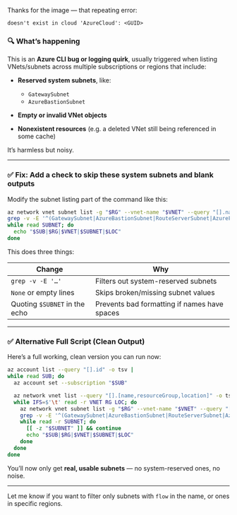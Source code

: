 Thanks for the image — that repeating error:

```
doesn't exist in cloud 'AzureCloud': <GUID>
```

### 🔍 What’s happening

This is an **Azure CLI bug or logging quirk**, usually triggered when listing VNets/subnets across multiple subscriptions or regions that include:

* **Reserved system subnets**, like:

  * `GatewaySubnet`
  * `AzureBastionSubnet`
* **Empty or invalid VNet objects**
* **Nonexistent resources** (e.g. a deleted VNet still being referenced in some cache)

It’s harmless but noisy.

---

### ✅ Fix: Add a check to skip these system subnets and blank outputs

Modify the subnet listing part of the command like this:

```bash
az network vnet subnet list -g "$RG" --vnet-name "$VNET" --query "[].name" -o tsv |
grep -v -E '^(GatewaySubnet|AzureBastionSubnet|RouteServerSubnet|AzureFirewallSubnet|None)?$' |
while read SUBNET; do
  echo "$SUB|$RG|$VNET|$SUBNET|$LOC"
done
```

This does three things:

| Change                        | Why                                          |
| ----------------------------- | -------------------------------------------- |
| `grep -v -E '…'`              | Filters out system-reserved subnets          |
| `None` or empty lines         | Skips broken/missing subnet values           |
| Quoting `$SUBNET` in the echo | Prevents bad formatting if names have spaces |

---

### ✅ Alternative Full Script (Clean Output)

Here’s a full working, clean version you can run now:

```bash
az account list --query "[].id" -o tsv |
while read SUB; do
  az account set --subscription "$SUB"

  az network vnet list --query "[].[name,resourceGroup,location]" -o tsv |
  while IFS=$'\t' read -r VNET RG LOC; do
    az network vnet subnet list -g "$RG" --vnet-name "$VNET" --query "[].name" -o tsv |
    grep -v -E '^(GatewaySubnet|AzureBastionSubnet|RouteServerSubnet|AzureFirewallSubnet)?$' |
    while read -r SUBNET; do
      [[ -z "$SUBNET" ]] && continue
      echo "$SUB|$RG|$VNET|$SUBNET|$LOC"
    done
  done
done
```

You’ll now only get **real, usable subnets** — no system-reserved ones, no noise.

---

Let me know if you want to filter only subnets with `flow` in the name, or ones in specific regions.
